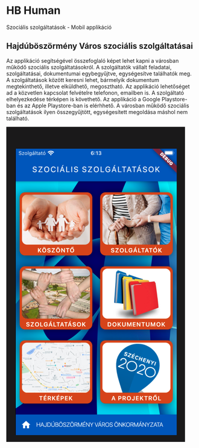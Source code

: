 # HB Human
Szociális szolgáltatások - Mobil applikáció

## Hajdúböszörmény Város szociális szolgáltatásai

Az applikáció segítségével összefoglaló képet lehet kapni a városban működő szociális szolgáltatásokról.
A szolgáltatók vállalt feladatai, szolgáltatásai, dokumentumai egybegyűjtve, egységesítve találhatók meg. 
A szolgáltatások között keresni lehet, bármelyik dokumentum megtekinthető, illetve elküldhető, megosztható.
Az applikáció lehetőséget ad a közvetlen kapcsolat felvételre telefonon, emailben is.
A szolgáltató elhelyezkedése térképen is követhető. 
Az applikáció a Google Playstore-ban és az Apple Playstore-ban is elérhhető.
A városban működő szociális szolgáltatások ilyen összegyűjtött, egységesített megoldása máshol nem található.

![HB Human applikáció](images/screenshots/screenshot_kezdooldal.png "HB Human applikáció")


